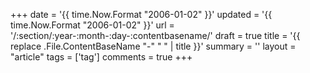 +++
date = '{{ time.Now.Format "2006-01-02" }}'
updated = '{{ time.Now.Format "2006-01-02" }}'
url = '/:section/:year-:month-:day-:contentbasename/'
draft = true
title = '{{ replace .File.ContentBaseName "-" " " | title }}'
summary = ''
layout =  "article"
tags = ['tag']
comments = true
+++
